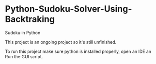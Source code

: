 # Python-Sudoku-Solver-Using-Backtraking
 Sudoku in Python

This project is an ongoing project so it's still unfinished.

To run this project make sure python is installed properly, open an IDE an Run the GUI script.
